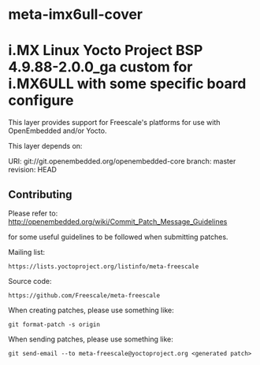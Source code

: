 # meta-imx6ull-cover
i.MX Linux Yocto Project BSP 4.9.88-2.0.0_ga custom for i.MX6ULL with some specific board configure
======================================================

This layer provides support for Freescale's platforms for use with
OpenEmbedded and/or Yocto.

This layer depends on:

URI: git://git.openembedded.org/openembedded-core
branch: master
revision: HEAD

Contributing
------------

Please refer to:
http://openembedded.org/wiki/Commit_Patch_Message_Guidelines

for some useful guidelines to be followed when submitting patches.

Mailing list:

    https://lists.yoctoproject.org/listinfo/meta-freescale

Source code:

    https://github.com/Freescale/meta-freescale

When creating patches, please use something like:

    git format-patch -s origin

When sending patches, please use something like:

    git send-email --to meta-freescale@yoctoproject.org <generated patch>
